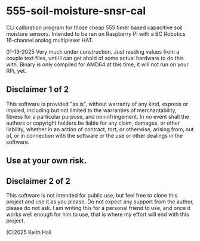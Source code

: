 # 555-soil-moisture-snsr-cal
CLI calibration program for those cheap 555 timer based capacitive soil
moisture sensors.
Intended to be ran on Raspberry Pi with a BC Robotics 16-channel analog
multiplexer HAT.

01-19-2025 Very much under construction. Just reading values from a couple text
files, until I can get ahold of some actual hardware to do this with.
Binary is only compiled for AMD64 at this time, it will not run on your RPi,
yet.

## Disclaimer 1 of 2
This software is provided "as is", without warranty of any kind, express or
implied, including but not limited to the warranties of merchantability,
fitness for a particular purpose, and noninfringement. In no event shall the
authors or copyright holders be liable for any claim, damages, or other
liability, whether in an action of contract, tort, or otherwise, arising from,
out of, or in connection with the software or the use or other dealings in the
software.
## Use at your own risk.

## Disclaimer 2 of 2
This software is not intended for public use, but feel free to clone this
project and use it as you please. Do not expect any support from the author,
please do not ask. I am writing this for a personal friend to use, and once
it works well enough for him to use, that is where my effort will end with
this project.

(C)2025 Keith Hall
